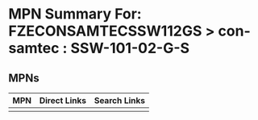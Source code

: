 



# MPN Summary For: FZECONSAMTECSSW112GS > con-samtec : SSW-101-02-G-S

## MPNs
  

|MPN|Direct Links|Search Links|
| :--- | :--- | :--- |
||||
